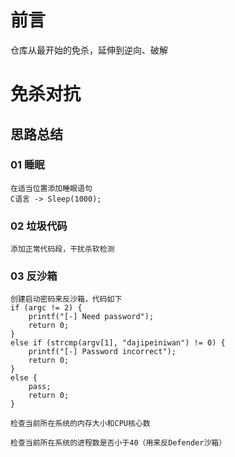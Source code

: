 # 前言
仓库从最开始的免杀，延伸到逆向、破解

# 免杀对抗
## 思路总结
### 01 睡眠
```
在适当位置添加睡眠语句
C语言 -> Sleep(1000);
```
### 02 垃圾代码
```
添加正常代码段，干扰杀软检测
```
### 03 反沙箱
```
创建启动密码来反沙箱，代码如下
if (argc != 2) {
    printf("[-] Need password");
    return 0;
}
else if (strcmp(argv[1], "dajipeiniwan") != 0) {
    printf("[-] Password incorrect");
    return 0;
}
else {
    pass;
    return 0;
}
```
```
检查当前所在系统的内存大小和CPU核心数
```
```
检查当前所在系统的进程数是否小于40（用来反Defender沙箱）
```
